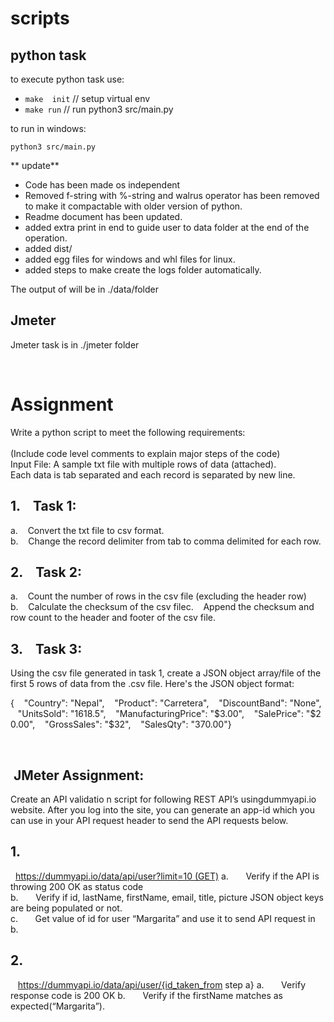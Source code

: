 

# scripts

## python task
to execute python task use:
* `make  init`  // setup virtual env
* `make run` // run python3 src/main.py


to run in windows:

`python3 src/main.py`


** update** <br />
*  Code has been made os independent
*  Removed f-string with %-string  and walrus operator has been removed to make it compactable with older version of python.
*  Readme document has been updated.
* added extra print in end to guide user to data folder at the end of the operation.
* added dist/
* added egg files for windows and whl files for linux.
* added steps to make create the logs folder automatically. 

The output of  will be in ./data/folder

## Jmeter
Jmeter task is in ./jmeter folder

<br />

# Assignment 

Write a python script to meet the following requirements: <br /> <br />
(Include code level comments to explain major steps of the code)<br />
Input File: A sample txt file with multiple rows of data (attached). <br />
 Each data is tab separated and each record is separated by new line.
 ## 1.    Task 1:
 a.    Convert the txt file to csv format. </br>
 b.    Change the record delimiter from tab to comma delimited for each row.</br>
 
 ## 2.    Task 2:
  a.    Count the number of rows in the csv file (excluding the header row)</br>
  b.    Calculate the checksum of the csv filec.    Append the checksum and row count to the header and footer of the csv file.

## 3.    Task 3:

Using the csv file generated in task 1, create a JSON object array/file of the first 5 rows of data from the .csv file. Here's the JSON object format:</br>

{    "Country": "Nepal",    "Product": "Carretera",    "DiscountBand": "None",    "UnitsSold": "1618.5",    "ManufacturingPrice": "$3.00",    "SalePrice": "$20.00",    "GrossSales": "$32",    "SalesQty": "370.00"}  

<br />


##  JMeter Assignment:


Create an API validatio n script for following REST API’s usingdummyapi.io website. After you log into the site, you can generate an app-id which you can use in your API request header to send the API requests below.
## 1.     
  https://dummyapi.io/data/api/user?limit=10 (GET)
a.       Verify if the API is throwing 200 OK as status code </br>
b.       Verify if id, lastName, firstName, email, title, picture JSON object keys are being populated or not.</br>
c.       Get value of id for user “Margarita” and use it to send API request in b.</br>

## 2.    
   https://dummyapi.io/data/api/user/{id_taken_from step a}
a.       Verify response code is 200 OK
b.       Verify if the firstName matches as expected(“Margarita”). </br>




